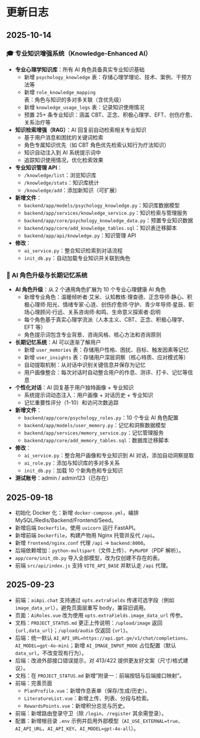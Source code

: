 # 更新日志

## 2025-10-14

### 🎓 专业知识增强系统（Knowledge-Enhanced AI）
- **专业心理学知识库**：所有 AI 角色具备真实专业知识基础
  - 新增 `psychology_knowledge` 表：存储心理学理论、技术、案例、干预方法等
  - 新增 `role_knowledge_mapping` 表：角色与知识的多对多关联（含优先级）
  - 新增 `knowledge_usage_logs` 表：记录知识使用情况
  - 预置 25+ 条专业知识：涵盖 CBT、正念、积极心理学、EFT、创伤疗愈、关系治疗等
- **知识检索增强（RAG）**：AI 回复前自动检索相关专业知识
  - 基于用户消息和困扰的关键词检索
  - 角色专属知识优先（如 CBT 角色优先检索认知行为疗法知识）
  - 知识自动注入到 AI 系统提示词中
  - 追踪知识使用情况，优化检索效果
- **专业知识管理 API**：
  - `/knowledge/list`：浏览知识库
  - `/knowledge/stats`：知识库统计
  - `/knowledge/add`：添加新知识（可扩展）
- **新增文件**：
  - `backend/app/models/psychology_knowledge.py`：知识库数据模型
  - `backend/app/services/knowledge_service.py`：知识检索与管理服务
  - `backend/app/core/psychology_knowledge_data.py`：预置专业知识数据
  - `backend/app/core/add_knowledge_tables.sql`：知识表迁移脚本
  - `backend/app/api/knowledge.py`：知识管理 API
- **修改**：
  - `ai_service.py`：整合知识检索到对话流程
  - `init_db.py`：自动加载专业知识并关联到角色

### 🧠 AI 角色升级与长期记忆系统
- **AI 角色升级**：从 2 个通用角色扩展为 10 个专业心理健康 AI 角色
  - 新增专业角色：温暖倾听者·艾米、认知教练·理查德、正念导师·静心、积极心理师·阳光、情绪专家·心涟、创伤疗愈师·守护、青少年导师·星辰、职场心理顾问·行远、关系咨询师·和鸣、生命意义探索者·启明
  - 每个角色基于真实心理学流派（人本主义、CBT、正念、积极心理学、EFT 等）
  - 角色提示词包含专业背景、咨询风格、核心方法和咨询原则
- **长期记忆系统**：AI 可以逐渐了解用户
  - 新增 `user_memories` 表：存储用户性格、困扰、目标、触发因素等记忆
  - 新增 `user_insights` 表：存储用户深层洞察（核心特质、应对模式等）
  - 自动提取机制：从对话中识别关键信息并保存为记忆
  - 用户画像整合：每次对话时自动整合用户的作息、测评、打卡、记忆等信息
- **个性化对话**：AI 回复基于用户独特画像 + 专业知识
  - 系统提示词动态注入：用户画像 + 对话历史 + 专业知识
  - 记忆重要性评分（1-10）和访问次数追踪
- **新增文件**：
  - `backend/app/core/psychology_roles.py`：10 个专业 AI 角色配置
  - `backend/app/models/user_memory.py`：记忆和洞察数据模型
  - `backend/app/services/memory_service.py`：记忆管理服务
  - `backend/app/core/add_memory_tables.sql`：数据库迁移脚本
- **修改**：
  - `ai_service.py`：整合用户画像和专业知识到 AI 对话，添加自动洞察提取
  - `ai_role.py`：添加与知识库的多对多关系
  - `init_db.py`：加载 10 个新角色和专业知识
- **测试账号**：admin / admin123（已存在）

## 2025-09-18
- 初始化 Docker 化：新增 `docker-compose.yml`，编排 MySQL/Redis/Backend/Frontend/Seed。
- 新增后端 `Dockerfile`，使用 `uvicorn` 运行 FastAPI。
- 新增前端 `Dockerfile`，构建产物用 Nginx 托管并反代 `/api`。
- 新增 `frontend/nginx.conf` 代理 `/api` → `backend:8000`。
- 后端依赖增加：`python-multipart`（文件上传）、`PyMuPDF`（PDF 解析）。
- `app/core/init_db.py` 导入全部模型，改为仅创建不存在的表。
- 前端 `src/api/index.js` 支持 `VITE_API_BASE` 并默认走 `/api` 代理。

## 2025-09-23
- 前端：`aiApi.chat` 支持通过 `opts.extraFields` 传递可选字段（例如 `image_data_url`），避免页面层重写 body，兼容旧调用。
- 页面：`AiRoles.vue` 改为使用 `opts.extraFields.image_data_url` 传参。
- 文档：`PROJECT_STATUS.md` 更正上传说明：`/upload/image` 返回 `{url,data_url}`；`/upload/audio` 仅返回 `{url}`。
 - 后端：统一默认 `AI_API_URL=https://api.gpt.ge/v1/chat/completions`、`AI_MODEL=gpt-4o-mini`；新增 `AI_IMAGE_INPUT_MODE` 占位配置（默认 `data_url`，不改变现有行为）。
 - 后端：改进外部接口错误提示，对 413/422 提供更友好文案（尺寸/格式建议）。
 - 文档：在 `PROJECT_STATUS.md` 新增“附录一：前端按钮与后端接口映射”。
 - 前端：完善页面
   - `PlanProfile.vue`：新增作息表单（保存/生成/历史）。
   - `LiteratureList.vue`：新增上传、列表、分段与检索。
   - `RewardsPoints.vue`：新增积分总览与历史。
 - 前端：新增路由登录守卫（除 `/login`、`/register` 其余需登录）。
 - 配置：新增根目录 `.env` 示例并启用外部模型（`AI_USE_EXTERNAL=true`、`AI_API_URL`、`AI_API_KEY`、`AI_MODEL=gpt-4o-all`）。
